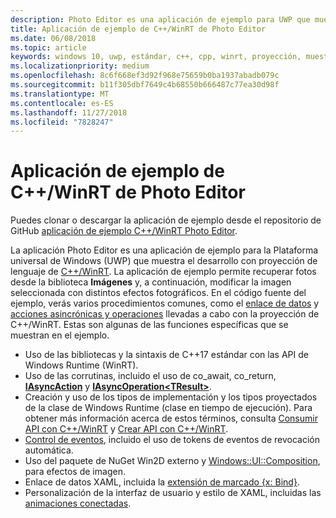 ```yaml
---
description: Photo Editor es una aplicación de ejemplo para UWP que muestra el desarrollo con proyección de lenguaje de C++/WinRT. La aplicación de ejemplo permite recuperar fotos desde la biblioteca Imágenes y, a continuación, modificar la imagen seleccionada con distintos efectos fotográficos.
title: Aplicación de ejemplo de C++/WinRT de Photo Editor
ms.date: 06/08/2018
ms.topic: article
keywords: windows 10, uwp, estándar, c++, cpp, winrt, proyección, muestra, aplicación, foto, editor
ms.localizationpriority: medium
ms.openlocfilehash: 8c6f668ef3d92f968e75659b0ba1937abadb079c
ms.sourcegitcommit: b11f305dbf7649c4b68550b666487c77ea30d98f
ms.translationtype: MT
ms.contentlocale: es-ES
ms.lasthandoff: 11/27/2018
ms.locfileid: "7828247"
---
```

# <a name="photo-editor-cwinrt-sample-application"></a>Aplicación de ejemplo de C++/WinRT de Photo Editor
Puedes clonar o descargar la aplicación de ejemplo desde el repositorio de GitHub [aplicación de ejemplo C++/WinRT Photo Editor](https://github.com/Microsoft/Windows-appsample-photo-editor).

La aplicación Photo Editor es una aplicación de ejemplo para la Plataforma universal de Windows (UWP) que muestra el desarrollo con proyección de lenguaje de [C++/WinRT](intro-to-using-cpp-with-winrt.md). La aplicación de ejemplo permite recuperar fotos desde la biblioteca **Imágenes** y, a continuación, modificar la imagen seleccionada con distintos efectos fotográficos. En el código fuente del ejemplo, verás varios procedimientos comunes, como el [enlace de datos](binding-property.md) y [acciones asincrónicas y operaciones](concurrency.md) llevadas a cabo con la proyección de C++/WinRT. Estas son algunas de las funciones específicas que se muestran en el ejemplo.
    
- Uso de las bibliotecas y la sintaxis de C++17 estándar con las API de Windows Runtime (WinRT).
- Uso de las corrutinas, incluido el uso de co_await, co_return, [**IAsyncAction**](/uwp/api/windows.foundation.iasyncaction) y [**IAsyncOperation&lt;TResult&gt;**](/uwp/api/windows.foundation.iasyncoperation_tresult_).
- Creación y uso de los tipos de implementación y los tipos proyectados de la clase de Windows Runtime (clase en tiempo de ejecución). Para obtener más información acerca de estos términos, consulta [Consumir API con C++/WinRT](consume-apis.md) y [Crear API con C++/WinRT](author-apis.md).
- [Control de eventos](handle-events.md), incluido el uso de tokens de eventos de revocación automática.
- Uso del paquete de NuGet Win2D externo y [Windows::UI::Composition](/uwp/api/windows.ui.composition), para efectos de imagen.
- Enlace de datos XAML, incluida la [extensión de marcado {x: Bind}](https://docs.microsoft.com/windows/uwp/xaml-platform/x-bind-markup-extension).
- Personalización de la interfaz de usuario y estilo de XAML, incluidas las [animaciones conectadas](../design/motion/connected-animation.md).
